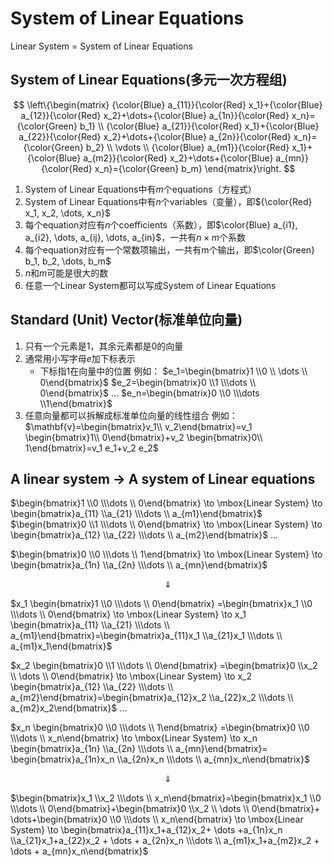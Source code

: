 # System of Linear Equations
Linear System = System of Linear Equations

## System of Linear Equations(多元一次方程组)

$$
\left\{\begin{matrix}
 {\color{Blue} a_{11}}{\color{Red} x_1}+{\color{Blue} a_{12}}{\color{Red} x_2}+\dots+{\color{Blue} a_{1n}}{\color{Red} x_n}={\color{Green} b_1}  \\
 {\color{Blue} a_{21}}{\color{Red} x_1}+{\color{Blue} a_{22}}{\color{Red} x_2}+\dots+{\color{Blue} a_{2n}}{\color{Red} x_n}={\color{Green} b_2} \\
 \vdots \\
{\color{Blue} a_{m1}}{\color{Red} x_1}+{\color{Blue} a_{m2}}{\color{Red} x_2}+\dots+{\color{Blue} a_{mn}}{\color{Red} x_n}={\color{Green} b_m}
\end{matrix}\right.
$$

1. System of Linear Equations中有$m$个equations（方程式）
2. System of Linear Equations中有$n$个variables（变量），即${\color{Red} x_1, x_2, \dots, x_n}$
3. 每个equation对应有$n$个coefficients（系数），即$\color{Blue} a_{i1}, a_{i2}, \dots, a_{ij}, \dots, a_{in}$，一共有$n \times m$个系数
4. 每个equation对应有一个常数项输出，一共有m个输出，即$\color{Green} b_1, b_2, \dots, b_m$
5. $n$和$m$可能是很大的数
6. 任意一个Linear System都可以写成System of Linear Equations

## Standard (Unit) Vector(标准单位向量)
1. 只有一个元素是1，其余元素都是0的向量
2. 通常用小写字母$e$加下标表示
    * 下标指1在向量中的位置
    例如：
    $e_1=\begin{bmatrix}1 \\0 \\ \dots \\ 0\end{bmatrix}$ $e_2=\begin{bmatrix}0 \\1 \\\dots \\ 0\end{bmatrix}$ $\dots$ $e_n=\begin{bmatrix}0 \\0 \\\dots \\1\end{bmatrix}$
3. 任意向量都可以拆解成标准单位向量的线性组合
例如：
$\mathbf{v}=\begin{bmatrix}v_1\\ v_2\end{bmatrix}=v_1 \begin{bmatrix}1\\ 0\end{bmatrix}+v_2 \begin{bmatrix}0\\ 1\end{bmatrix}=v_1 e_1+v_2 e_2$

## A linear system $\rightarrow$ A system of Linear equations

$\begin{bmatrix}1 \\0 \\\dots \\ 0\end{bmatrix} \to \mbox{Linear System} \to \begin{bmatrix}a_{11} \\a_{21} \\\dots \\ a_{m1}\end{bmatrix}$ $\begin{bmatrix}0 \\1 \\\dots \\ 0\end{bmatrix} \to \mbox{Linear System} \to \begin{bmatrix}a_{12} \\a_{22} \\\dots \\ a_{m2}\end{bmatrix}$ $\dots$

$\begin{bmatrix}0 \\0 \\\dots \\ 1\end{bmatrix} \to \mbox{Linear System} \to \begin{bmatrix}a_{1n} \\a_{2n} \\\dots \\ a_{mn}\end{bmatrix}$

$$\Downarrow$$

$x_1 \begin{bmatrix}1 \\0 \\\dots \\ 0\end{bmatrix} =\begin{bmatrix}x_1 \\0 \\\dots \\ 0\end{bmatrix} \to \mbox{Linear System} \to x_1 \begin{bmatrix}a_{11} \\a_{21} \\\dots \\ a_{m1}\end{bmatrix}=\begin{bmatrix}a_{11}x_1 \\a_{21}x_1 \\\dots \\ a_{m1}x_1\end{bmatrix}$

$x_2 \begin{bmatrix}0 \\1 \\\dots \\ 0\end{bmatrix} =\begin{bmatrix}0 \\x_2 \\ \dots \\ 0\end{bmatrix} \to \mbox{Linear System} \to x_2 \begin{bmatrix}a_{12} \\a_{22} \\\dots \\ a_{m2}\end{bmatrix}=\begin{bmatrix}a_{12}x_2 \\a_{22}x_2 \\\dots \\ a_{m2}x_2\end{bmatrix}$
$\dots$

$x_n \begin{bmatrix}0 \\0 \\\dots \\ 1\end{bmatrix} =\begin{bmatrix}0 \\0 \\\dots \\ x_n\end{bmatrix} \to \mbox{Linear System} \to x_n \begin{bmatrix}a_{1n} \\a_{2n} \\\dots \\ a_{mn}\end{bmatrix}= \begin{bmatrix}a_{1n}x_n \\a_{2n}x_n \\\dots \\ a_{mn}x_n\end{bmatrix}$

$$\Downarrow$$

$\begin{bmatrix}x_1 \\x_2 \\\dots \\ x_n\end{bmatrix}=\begin{bmatrix}x_1 \\0 \\\dots \\ 0\end{bmatrix}+\begin{bmatrix}0 \\x_2 \\ \dots \\ 0\end{bmatrix}+ \dots+\begin{bmatrix}0 \\0 \\\dots \\ x_n\end{bmatrix} \to \mbox{Linear System} \to \begin{bmatrix}a_{11}x_1+a_{12}x_2+ \dots +a_{1n}x_n \\a_{21}x_1+a_{22}x_2 + \dots + a_{2n}x_n \\\dots \\ a_{m1}x_1+a_{m2}x_2 + \dots + a_{mn}x_n\end{bmatrix}$
